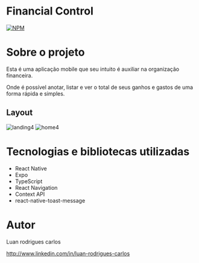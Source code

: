 # Financial Control
[![NPM](https://img.shields.io/npm/l/react)](https://github.com/luan-rodrigues1/financial-control-mobile/blob/main/LICENSE) 

# Sobre o projeto

Esta é uma aplicação mobile que seu intuito é auxiliar na organização financeira.

Onde é possível anotar, listar e ver o total de seus ganhos e gastos de uma forma rápida e simples.

## Layout 
![landing4](https://user-images.githubusercontent.com/106760673/210185844-37423a3d-f54c-4a27-b04a-38a9076c1568.png) ![home4](https://user-images.githubusercontent.com/106760673/210185867-c97615b3-1286-4d88-aa38-ccf8603d50b6.png)

# Tecnologias e bibliotecas utilizadas
- React Native
- Expo
- TypeScript
- React Navigation
- Context API
- react-native-toast-message



# Autor

Luan rodrigues carlos

http://www.linkedin.com/in/luan-rodrigues-carlos

